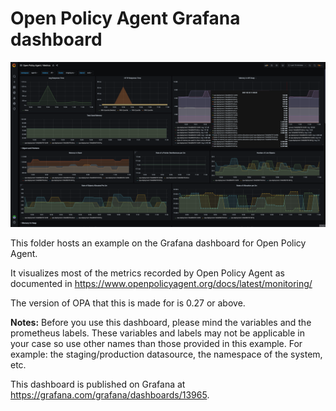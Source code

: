 # Open Policy Agent Grafana dashboard

![](images/dashboard-image-1.png)

This folder hosts an example on the Grafana dashboard for Open Policy Agent.

It visualizes most of the metrics recorded by Open Policy Agent as documented in 
https://www.openpolicyagent.org/docs/latest/monitoring/

The version of OPA that this is made for is 0.27 or above.

**Notes:** Before you use this dashboard, please mind the variables and the prometheus labels.
These variables and labels may not be applicable in your case so use other names than those provided in this example.
For example: the staging/production datasource, the namespace of the system, etc.

This dashboard is published on Grafana at https://grafana.com/grafana/dashboards/13965. 


